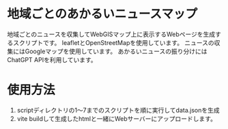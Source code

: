 # 地域ごとのあかるいニュースマップ

地域ごとのニュースを収集してWebGISマップ上に表示するWebページを生成するスクリプトです。
leafletとOpenStreetMapを使用しています。
ニュースの収集にはGoogleマップを使用しています。
あかるいニュースの振り分けにはChatGPT APIを利用しています。

# 使用方法

1. scriptディレクトリの1〜7までのスクリプトを順に実行してdata.jsonを生成
2. vite buildして生成したhtmlと一緒にWebサーバーにアップロードします。
